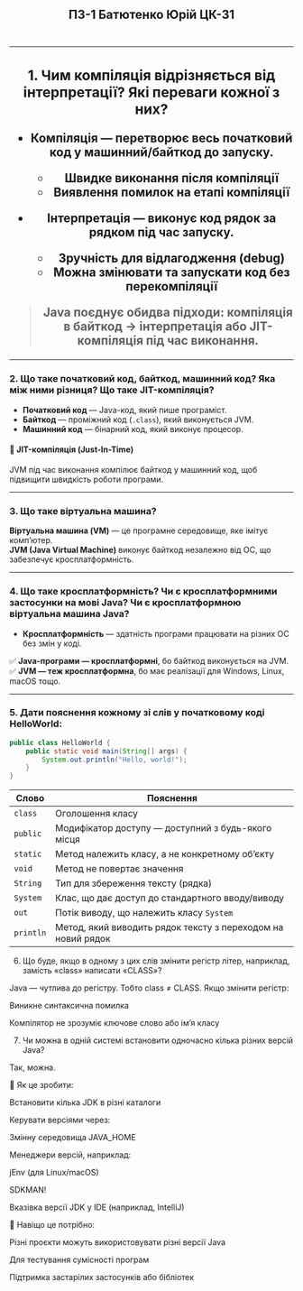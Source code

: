 **<h2 align="center">ПЗ-1 Батютенко Юрій ЦК-31<h2>**

---

### 1. Чим компіляція відрізняється від інтерпретації? Які переваги кожної з них?

- **Компіляція** — перетворює весь початковий код у машинний/байткод до запуску.

  - Швидке виконання після компіляції
  - Виявлення помилок на етапі компіляції

- **Інтерпретація** — виконує код рядок за рядком під час запуску.
  - Зручність для відлагодження (debug)
  - Можна змінювати та запускати код без перекомпіляції

> **Java поєднує обидва підходи**: компіляція в байткод → інтерпретація або JIT-компіляція під час виконання.

---

### 2. Що таке початковий код, байткод, машинний код? Яка між ними різниця? Що таке JIT-компіляція?

- **Початковий код** — Java-код, який пише програміст.
- **Байткод** — проміжний код (`.class`), який виконується JVM.
- **Машинний код** — бінарний код, який виконує процесор.

#### 🔸 JIT-компіляція (Just-In-Time)

JVM під час виконання компілює байткод у машинний код, щоб підвищити швидкість роботи програми.

---

### 3. Що таке віртуальна машина?

**Віртуальна машина (VM)** — це програмне середовище, яке імітує комп’ютер.  
**JVM (Java Virtual Machine)** виконує байткод незалежно від ОС, що забезпечує кросплатформність.

---

### 4. Що таке кросплатформність? Чи є кросплатформними застосунки на мові Java? Чи є кросплатформною віртуальна машина Java?

- **Кросплатформність** — здатність програми працювати на різних ОС без змін у коді.

✅ **Java-програми — кросплатформні**, бо байткод виконується на JVM.  
✅ **JVM — теж кросплатформна**, бо має реалізації для Windows, Linux, macOS тощо.

---

### 5. Дати пояснення кожному зі слів у початковому коді HelloWorld:

```java
public class HelloWorld {
    public static void main(String[] args) {
        System.out.println("Hello, world!");
    }
}
```

| Слово     | Пояснення                                                    |
| --------- | ------------------------------------------------------------ |
| `class`   | Оголошення класу                                             |
| `public`  | Модифікатор доступу — доступний з будь-якого місця           |
| `static`  | Метод належить класу, а не конкретному об’єкту               |
| `void`    | Метод не повертає значення                                   |
| `String`  | Тип для збереження тексту (рядка)                            |
| `System`  | Клас, що дає доступ до стандартного вводу/виводу             |
| `out`     | Потік виводу, що належить класу `System`                     |
| `println` | Метод, який виводить рядок тексту з переходом на новий рядок |

6. Що буде, якщо в одному з цих слів змінити регістр літер, наприклад, замість «class» написати «CLASS»?

Java — чутлива до регістру. Тобто class ≠ CLASS.
Якщо змінити регістр:

Виникне синтаксична помилка

Компілятор не зрозуміє ключове слово або ім’я класу

7. Чи можна в одній системі встановити одночасно кілька різних версій Java?

Так, можна.

🔹 Як це зробити:

Встановити кілька JDK в різні каталоги

Керувати версіями через:

Змінну середовища JAVA_HOME

Менеджери версій, наприклад:

jEnv (для Linux/macOS)

SDKMAN!

Вказівка версії JDK у IDE (наприклад, IntelliJ)

🔹 Навіщо це потрібно:

Різні проєкти можуть використовувати різні версії Java

Для тестування сумісності програм

Підтримка застарілих застосунків або бібліотек